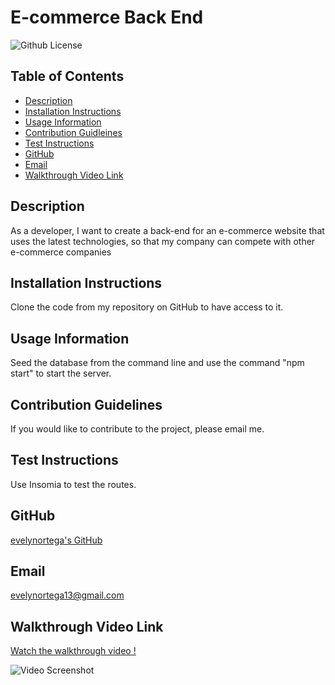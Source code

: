 # E-commerce Back End

![Github License](https://img.shields.io/badge/LICENSE-none-lightblue)

## Table of Contents

- [Description](#description)
- [Installation Instructions](#installation)
- [Usage Information](#usage)
- [Contribution Guidleines](#contribution)
- [Test Instructions](#test)
- [GitHub](#github)
- [Email](#email)
- [Walkthrough Video Link](#walkthrough)

<h2 id="description">Description</h2>
As a developer, I want to create a back-end for an e-commerce website that uses the latest technologies, so that my company can compete with other e-commerce companies

<h2 id="installation">Installation Instructions</h2>
Clone the code from my repository on GitHub to have access to it.

<h2 id="usage">Usage Information</h2>
Seed the database from the command line and use the command "npm start" to start the server.

<h2 id="contribution">Contribution Guidelines</h2>
If you would like to contribute to the project, please email me.

<h2 id="test">Test Instructions</h2>
Use Insomia to test the routes.

## GitHub

[evelynortega's GitHub](https://github.com/evelynortega)

## Email

<a href="mailto:evelynortega13@gmail.com">evelynortega13@gmail.com</a>

<h2 id="walkthrough">Walkthrough Video Link</h2>

[Watch the walkthrough video !](https://drive.google.com/file/d/1soJXxIiZ51BHP5XomRIK7tnl6EGOOqr3/view?usp=sharing)

![Video Screenshot](./)
